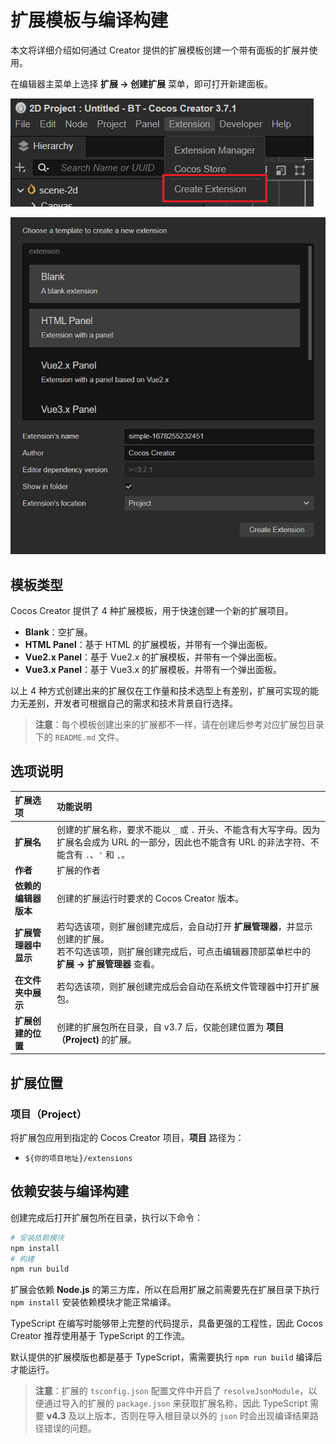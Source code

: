# 扩展模板与编译构建

本文将详细介绍如何通过 Creator 提供的扩展模板创建一个带有面板的扩展并使用。

在编辑器主菜单上选择 **扩展 -> 创建扩展** 菜单，即可打开新建面板。

![create-extension-menu](./image/create-extension-menu.png)

![create-extension-panel](./image/create-extension-panel.png)

## 模板类型

Cocos Creator 提供了 4 种扩展模板，用于快速创建一个新的扩展项目。
- **Blank**：空扩展。
- **HTML Panel**：基于 HTML 的扩展模板，并带有一个弹出面板。
- **Vue2.x Panel**：基于 Vue2.x 的扩展模板，并带有一个弹出面板。
- **Vue3.x Panel**：基于 Vue3.x 的扩展模板，并带有一个弹出面板。

以上 4 种方式创建出来的扩展仅在工作量和技术选型上有差别，扩展可实现的能力无差别，开发者可根据自己的需求和技术背景自行选择。

> **注意**：每个模板创建出来的扩展都不一样，请在创建后参考对应扩展包目录下的 `README.md` 文件。

## 选项说明

| 扩展选项 | 功能说明 |
| :--- | :----- |
| **扩展名** | 创建的扩展名称，要求不能以 `_` 或 `.` 开头、不能含有大写字母。因为扩展名会成为 URL 的一部分，因此也不能含有 URL 的非法字符、不能含有 `.`、`'` 和 `,`。 |
| **作者** | 扩展的作者 |
| **依赖的编辑器版本** | 创建的扩展运行时要求的 Cocos Creator 版本。 |
| **扩展管理器中显示** | 若勾选该项，则扩展创建完成后，会自动打开 **扩展管理器**，并显示创建的扩展。<br>若不勾选该项，则扩展创建完成后，可点击编辑器顶部菜单栏中的 **扩展 -> 扩展管理器** 查看。 |
| **在文件夹中展示** | 若勾选该项，则扩展创建完成后会自动在系统文件管理器中打开扩展包。 |
| **扩展创建的位置** | 创建的扩展包所在目录，自 v3.7 后，仅能创建位置为 **项目（Project)** 的扩展。|

## 扩展位置

### 项目（Project）

将扩展包应用到指定的 Cocos Creator 项目，**项目** 路径为：

- `${你的项目地址}/extensions`

## 依赖安装与编译构建

创建完成后打开扩展包所在目录，执行以下命令：

```bash
# 安装依赖模块
npm install
# 构建
npm run build
```

扩展会依赖 **Node.js** 的第三方库，所以在启用扩展之前需要先在扩展目录下执行 `npm install` 安装依赖模块才能正常编译。

TypeScript 在编写时能够带上完整的代码提示，具备更强的工程性，因此 Cocos Creator 推荐使用基于 TypeScript 的工作流。

默认提供的扩展模版也都是基于 TypeScript，需需要执行 `npm run build` 编译后才能运行。

> **注意**：扩展的 `tsconfig.json` 配置文件中开启了 `resolveJsonModule`，以便通过导入的扩展的 `package.json` 来获取扩展名称，因此 TypeScript 需要 **v4.3** 及以上版本，否则在导入根目录以外的 `json` 时会出现编译结果路径错误的问题。
